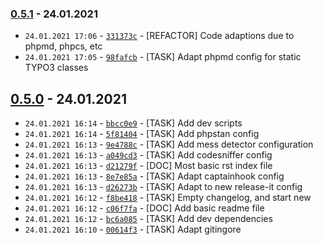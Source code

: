 ### **[0.5.1](https://ads.world-direct.at/DefaultCollection/CMS/_git/t3ext.buildinfo?version=GT0.5.1)** - 24.01.2021  
  
- `24.01.2021 17:06`&nbsp;-&nbsp;[`331373c`](https://ads.world-direct.at/DefaultCollection/CMS/_git/t3ext.buildinfo/commit/331373cd68c77f5004e75245a48fca4004da60c3)&nbsp;-&nbsp;[REFACTOR] Code adaptions due to phpmd, phpcs, etc  
- `24.01.2021 17:05`&nbsp;-&nbsp;[`98fafcb`](https://ads.world-direct.at/DefaultCollection/CMS/_git/t3ext.buildinfo/commit/98fafcb5a483261b32a368e198e71b8a9f9444a2)&nbsp;-&nbsp;[TASK] Adapt phpmd config for static TYPO3 classes  
## **[0.5.0](https://ads.world-direct.at/DefaultCollection/CMS/_git/t3ext.buildinfo?version=GT0.5.0)** - 24.01.2021  
  
- `24.01.2021 16:14`&nbsp;-&nbsp;[`bbcc0e9`](https://ads.world-direct.at/DefaultCollection/CMS/_git/t3ext.buildinfo/commit/bbcc0e983f38fd0f479d07728ab36bbb1b9dea03)&nbsp;-&nbsp;[TASK] Add dev scripts  
- `24.01.2021 16:14`&nbsp;-&nbsp;[`5f81404`](https://ads.world-direct.at/DefaultCollection/CMS/_git/t3ext.buildinfo/commit/5f81404000d7502fcc9f40479169ebf26f828ff4)&nbsp;-&nbsp;[TASK] Add phpstan config  
- `24.01.2021 16:13`&nbsp;-&nbsp;[`9e4788c`](https://ads.world-direct.at/DefaultCollection/CMS/_git/t3ext.buildinfo/commit/9e4788cf265b82af0d278608c960105b8f059ce3)&nbsp;-&nbsp;[TASK] Add mess detector configuration  
- `24.01.2021 16:13`&nbsp;-&nbsp;[`a049cd3`](https://ads.world-direct.at/DefaultCollection/CMS/_git/t3ext.buildinfo/commit/a049cd3900ac826240b1aa8d5a56ff57f9c9522c)&nbsp;-&nbsp;[TASK] Add codesniffer config  
- `24.01.2021 16:13`&nbsp;-&nbsp;[`d21279f`](https://ads.world-direct.at/DefaultCollection/CMS/_git/t3ext.buildinfo/commit/d21279fc22aeeb54cc192532f576e617d5926592)&nbsp;-&nbsp;[DOC] Most basic rst index file  
- `24.01.2021 16:13`&nbsp;-&nbsp;[`8e7e85a`](https://ads.world-direct.at/DefaultCollection/CMS/_git/t3ext.buildinfo/commit/8e7e85ab7d12ba6ca77de41657e5f9ff612f2db8)&nbsp;-&nbsp;[TASK] Adapt captainhook config  
- `24.01.2021 16:13`&nbsp;-&nbsp;[`d26273b`](https://ads.world-direct.at/DefaultCollection/CMS/_git/t3ext.buildinfo/commit/d26273b583f56276a0a10228ec4b332ffe7b3829)&nbsp;-&nbsp;[TASK] Adapt to new release-it config  
- `24.01.2021 16:12`&nbsp;-&nbsp;[`f8be418`](https://ads.world-direct.at/DefaultCollection/CMS/_git/t3ext.buildinfo/commit/f8be41892277aa2d02e80b861ba8cbaf07c6cbf8)&nbsp;-&nbsp;[TASK] Empty changelog, and start new  
- `24.01.2021 16:12`&nbsp;-&nbsp;[`c06f7fa`](https://ads.world-direct.at/DefaultCollection/CMS/_git/t3ext.buildinfo/commit/c06f7fa5675def6b2f9ebd8639fbb502bb66c1a2)&nbsp;-&nbsp;[DOC] Add basic readme file  
- `24.01.2021 16:12`&nbsp;-&nbsp;[`bc6a085`](https://ads.world-direct.at/DefaultCollection/CMS/_git/t3ext.buildinfo/commit/bc6a085aa015a2312afa17918f5a71b9cdf4b764)&nbsp;-&nbsp;[TASK] Add dev dependencies  
- `24.01.2021 16:10`&nbsp;-&nbsp;[`00614f3`](https://ads.world-direct.at/DefaultCollection/CMS/_git/t3ext.buildinfo/commit/00614f3c32141d35e7dd7346475990780ab7f4ac)&nbsp;-&nbsp;[TASK] Adapt gitingore  
  
  
